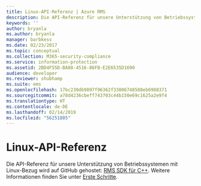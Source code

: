 ```yaml
---
title: Linux-API-Referenz | Azure RMS
description: Die API-Referenz für unsere Unterstützung von Betriebssystemen mit Linux-Bezug wird auf GitHub gehostet.
keywords: ''
author: bryanla
ms.author: bryanla
manager: barbkess
ms.date: 02/23/2017
ms.topic: conceptual
ms.collection: M365-security-compliance
ms.service: information-protection
ms.assetid: 2BD4F55D-BA88-4516-86FB-E2E6535D1690
audience: developer
ms.reviewer: shubhamp
ms.suite: ems
ms.openlocfilehash: 17bc230db9897f96362f33806748588eb6988371
ms.sourcegitcommit: a78d4236cbeff743703c44b150e69c1625a2e9f4
ms.translationtype: HT
ms.contentlocale: de-DE
ms.lasthandoff: 02/14/2019
ms.locfileid: "56251805"
---
```

# <a name="linux-api-reference"></a>Linux-API-Referenz

Die API-Referenz für unsere Unterstützung von Betriebssystemen mit Linux-Bezug wird auf GitHub gehostet: [RMS SDK für C++](https://azuread.github.io/rms-sdk-for-cpp/annotated.html). Weitere Informationen finden Sie unter [Erste Schritte](get-started.md).
